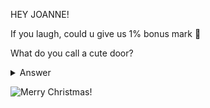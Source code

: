 HEY JOANNE!

If you laugh, could u give us 1% bonus mark 🙏

What do you call a cute door?

<details close>
  <summary>Answer</summary>
  adoorable
</details>


![Merry Christmas!](https://www.google.com/url?sa=i&url=https%3A%2F%2Ftenor.com%2Fsearch%2Frick-roll-gifs&psig=AOvVaw2Nv9NRQ8jSbQ7ofXPHtgZk&ust=1700285290699000&source=images&cd=vfe&ved=0CBEQjRxqFwoTCPjmjLimyoIDFQAAAAAdAAAAABAE)
